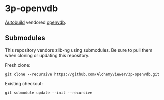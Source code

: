 # 3p-openvdb

[Autobuild][] vendored [openvdb][].

[Autobuild]: https://github.com/secondlife/autobuild
[openvdb]: https://github.com/AcademySoftwareFoundation/openvdb

## Submodules

This repository vendors zlib-ng using submodules. Be sure to pull them when cloning or updating this repository.

Fresh clone:
```
git clone --recursive https://github.com/AlchemyViewer/3p-openvdb.git
```

Existing checkout:
```
git submodule update --init --recursive
```
